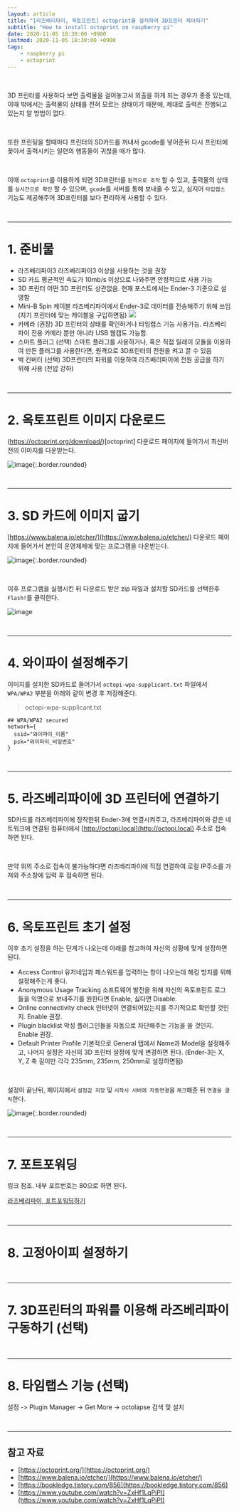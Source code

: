 ```yaml
---
layout: article
title: "[라즈베리파이, 옥토프린트] octoprint를 설치하여 3D프린터 제어하기"
subtitle: "How to install octoprint on raspberry pi"
date: 2020-11-05 18:30:00 +0900
lastmod: 2020-11-05 18:30:00 +0900
tags: 
    - raspberry pi
    - octoprint
---
```


<br>

3D 프린터를 사용하다 보면 출력물을 걸어놓고서 외출을 하게 되는 경우가 종종 있는데, 이때 밖에서는 출력물의 상태를 전혀 모르는 상태이기 때문에, 제대로 출력은 진행되고 있는지 알 방법이 없다.

<br>

또한 프린팅을 할때마다 프린터의 SD카드를 꺼내서 gcode를 넣어준뒤 다시 프린터에 꽂아서 출력시키는 일련의 행동들이 귀찮을 때가 많다.

<br>

이때 `octoprint`를 이용하게 되면 3D프린터를 `원격으로 조작` 할 수 있고, 출력물의 상태를 `실시간으로 확인` 할 수 있으며, `gcode`를 서버를 통해 보내줄 수 있고, 심지어 `타입랩스` 기능도 제공해주어 3D프린터를 보다 편리하게 사용할 수 있다.

<br>

---

# 1. 준비물

<ul class="tooltip">
  <li><tooltip>라즈베리파이3
    <text>라즈베리파이3 이상을 사용하는 것을 권장</text>
  </tooltip></li>

  <li><tooltip>SD 카드
    <text>평균적인 속도가 10mb/s 이상으로 나와주면 안정적으로 사용 가능</text>
  </tooltip></li>

  <li><tooltip>3D 프린터
    <text>어떤 3D 프린터도 상관없음. 현재 포스트에서는 Ender-3 기준으로 설명함</text>
  </tooltip></li>

  <li><tooltip>Mini-B 5pin 케이블
    <text>라즈베리파이에서 Ender-3로 데이터를 전송해주기 위해 쓰임 (자기 프린터에 맞는 케이블을 구입하면됨)
        <img src="https://user-images.githubusercontent.com/59393359/98217892-772a2580-1f8e-11eb-93ab-027ca064cc97.png" />
    </text>
  </tooltip></li>

  <li><tooltip>카메라 (권장)
    <text>3D 프린터의 상태를 확인하거나 타임랩스 기능 사용가능. 라즈베리파이 전용 카메라 뿐만 아니라 USB 웹캠도 가능함.</text>
  </tooltip></li>

  <li><tooltip>스마트 플러그 (선택)
    <text>스마트 플러그를 사용하거나, 혹은 직접 릴레이 모듈을 이용하여 만든 플러그를 사용한다면, 원격으로 3D프린터의 전원을 켜고 끌 수 있음</text>
  </tooltip></li>

  <li><tooltip>벅 컨버터 (선택)
    <text>3D프린터의 파워를 이용하여 라즈베리파이에 전원 공급을 하기 위해 사용 (전압 강하)</text>
  </tooltip></li>
</ul>

<br>

---

# 2. 옥토프린트 이미지 다운로드

(https://octoprint.org/download/)[octoprint] 다운로드 페이지에 들어가서 최신버전의 이미지를 다운받는다.

![image](https://user-images.githubusercontent.com/59393359/98001358-e2f67c00-1e30-11eb-9ea3-4558e78259fd.png){:.border.rounded}

<br>

---

# 3. SD 카드에 이미지 굽기

[https://www.balena.io/etcher/](https://www.balena.io/etcher/) 다운로드 페이지에 들어가서 본인의 운영체제에 맞는 프로그램을 다운받는다.

![image](https://user-images.githubusercontent.com/59393359/98002723-3668ca00-1e31-11eb-8b3b-24294c6ec511.png){:.border.rounded}

<br>

이후 프로그램을 실행시킨 뒤 다운로드 받은 zip 파일과 설치할 SD카드를 선택한후 `Flash!`를 클릭한다.

![image](https://user-images.githubusercontent.com/59393359/98003070-a6775000-1e31-11eb-9531-263a5dd28391.png)

<br>

---

# 4. 와이파이 설정해주기

이미지를 설치한 SD카드로 들어가서 `octopi-wpa-supplicant.txt` 파일에서 `WPA/WPA2` 부분을 아래와 같이 변경 후 저장해준다.

> octopi-wpa-supplicant.txt

```
## WPA/WPA2 secured
network={
  ssid="와이파이_이름"
  psk="와이파이_비밀번호"
}
```

<br>

---

# 5. 라즈베리파이에 3D 프린터에 연결하기

SD카드를 라즈베리파이에 장착한뒤 Ender-3에 연결시켜주고, 라즈베리파이와 같은 네트워크에 연결된 컴퓨터에서 [http://octopi.local](http://octopi.local) 주소로 접속하면 된다.

<br>

만약 위의 주소로 접속이 불가능하다면 라즈베리파이에 직접 연결하여 로컬 IP주소를 가져와 주소창에 입력 후 접속하면 된다.

<br>

---

# 6. 옥토프린트 초기 설정

이후 초기 설정을 하는 단계가 나오는데 아래를 참고하여 자신의 상황에 맞게 설정하면 된다.

<ul class="tooltip">
  <li><tooltip>Access Control
    <text>유저네임과 패스워드를 입력하는 창이 나오는데 해킹 방지를 위해 설정해주는게 좋다.</text>
  </tooltip></li>

  <li><tooltip>Anonymous Usage Tracking
    <text>소프트웨어 발전을 위해 자신의 옥토프린트 로그들을 익명으로 보내주기를 원한다면 Enable, 싫다면 Disable.</text>
  </tooltip></li>

  <li><tooltip>Online connectivity check
    <text>인터넷이 연결되어있는지를 주기적으로 확인할 것인지. Enable 권장.</text>
  </tooltip></li>

  <li><tooltip>Plugin blacklist
    <text>악성 플러그인들을 자동으로 차단해주는 기능을 쓸 것인지. Enable 권장.</text>
  </tooltip></li>

  <li><tooltip>Default Printer Profile
    <text>기본적으로 General 탭에서 Name과 Model을 설정해주고, 나머지 설정은 자신의 3D 프린터 설정에 맞게 변경하면 된다. (Ender-3는 X, Y, Z 축 길이만 각각 235mm, 235mm, 250mm로 설정하면됨)</text>
  </tooltip></li>
</ul>

<br>

설정이 끝난뒤, 페이지에서 `설정값 저장` 및 `시작시 서버에 자동연결`을 `체크`해준 뒤 `연결을 클릭`한다.

![image](https://user-images.githubusercontent.com/59393359/98254210-5b8b4300-1fbf-11eb-994e-7f3819fd0d21.png){:.border.rounded}

<br>

---

# 7. 포트포워딩

링크 참조. 내부 포트번호는 80으로 하면 된다.

[라즈베리파이, 포트포워딩하기](https://syki66.github.io/blog/2020/11/06/port-forwading.html)

<br>

---

# 8. 고정아이피 설정하기

<br>

---

# 7. 3D프린터의 파워를 이용해 라즈베리파이 구동하기 (선택)

<br>

---

# 8. 타임랩스 기능 (선택)

설정 -> Plugin Manager -> Get More -> octolapse 검색 및 설치

<br>

---

## 참고 자료

- [https://octoprint.org/](https://octoprint.org/)
- [https://www.balena.io/etcher/](https://www.balena.io/etcher/)
- [https://bookledge.tistory.com/856](https://bookledge.tistory.com/856)
- [https://www.youtube.com/watch?v=ZxHf1LqPiPI](https://www.youtube.com/watch?v=ZxHf1LqPiPI)

<br><br><br><br>
